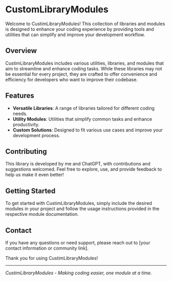 # CustomLibraryModules

Welcome to CustimLibraryModules! This collection of libraries and modules is designed to enhance your coding experience by providing tools and utilities that can simplify and improve your development workflow.

## Overview

CustimLibraryModules includes various utilities, libraries, and modules that aim to streamline and enhance coding tasks. While these libraries may not be essential for every project, they are crafted to offer convenience and efficiency for developers who want to improve their codebase.

## Features

- **Versatile Libraries**: A range of libraries tailored for different coding needs.
- **Utility Modules**: Utilities that simplify common tasks and enhance productivity.
- **Custom Solutions**: Designed to fit various use cases and improve your development process.

## Contributing

This library is developed by me and ChatGPT, with contributions and suggestions welcomed. Feel free to explore, use, and provide feedback to help us make it even better!

## Getting Started

To get started with CustimLibraryModules, simply include the desired modules in your project and follow the usage instructions provided in the respective module documentation.

## Contact

If you have any questions or need support, please reach out to [your contact information or community link].

Thank you for using CustimLibraryModules!

---

*CustimLibraryModules - Making coding easier, one module at a time.*
